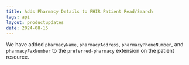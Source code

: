 ```yaml
---
title: Adds Pharmacy Details to FHIR Patient Read/Search
tags: api
layout: productupdates
date: 2024-08-15
---
```

We have added `pharmacyName`, `pharmacyAddress`, `pharmacyPhoneNumber`, and `pharmacyFaxNumber` to the `preferred-pharmacy` extension on the patient resource. 
